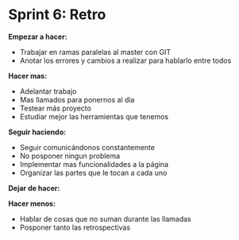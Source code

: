 # Sprint 6: Retro

**Empezar a hacer:**

- Trabajar en ramas paralelas al master con GIT
- Anotar los errores y cambios a realizar para hablarlo entre todos

**Hacer mas:**

- Adelantar trabajo
- Mas llamados para ponernos al dia
- Testear más proyecto 
- Estudiar mejor las herramientas que tenemos

**Seguir haciendo:**

- Seguir comunicándonos constantemente
- No posponer ningun problema
- Implementar mas funcionalidades a la página
- Organizar las partes que le tocan a cada uno

**Dejar de hacer:**


**Hacer menos:**

- Hablar de cosas que no suman durante las llamadas
- Posponer tanto las retrospectivas

 
